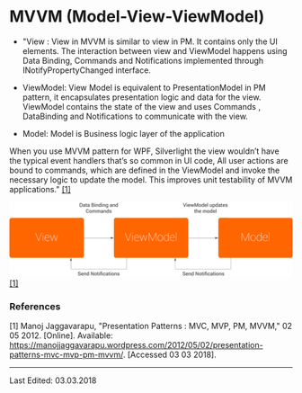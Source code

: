 # MVVM (Model-View-ViewModel)

- "View : View in MVVM is similar to view in PM. It contains only the UI elements. The interaction between view and ViewModel happens using Data Binding, Commands and Notifications implemented through INotifyPropertyChanged interface.

- ViewModel: View Model is equivalent to PresentationModel in PM pattern, it encapsulates presentation logic and data for the view.  ViewModel contains the state of the view and uses Commands , DataBinding and Notifications to communicate with the view.

- Model: Model is Business logic layer of the application

When you use MVVM pattern for WPF, Silverlight the view wouldn’t have the typical event handlers that’s so common in UI code, All user actions are bound to commands, which are defined in the ViewModel and invoke the necessary logic to update the model. This improves unit testability of MVVM applications." [[1]](#references)

![MVVM](https://raw.githubusercontent.com/jemshit/android_architecture_notes/master/media_files/mvvm.png)
[[1]](#references)





### References

[1] Manoj Jaggavarapu, "Presentation Patterns : MVC, MVP, PM, MVVM," 02 05 2012. [Online]. Available: https://manojjaggavarapu.wordpress.com/2012/05/02/presentation-patterns-mvc-mvp-pm-mvvm/. [Accessed 03 03 2018].


---
Last Edited: 03.03.2018
